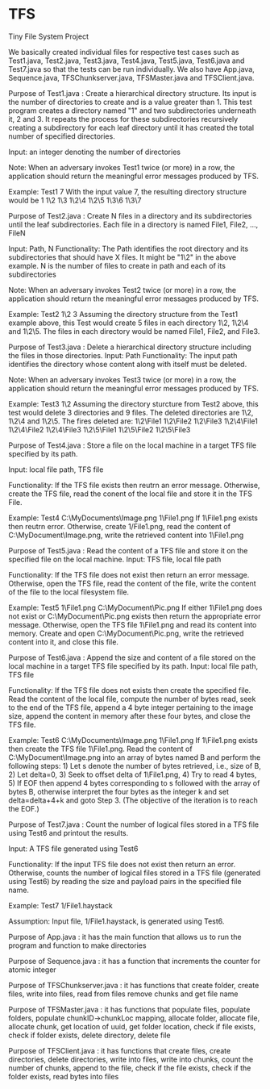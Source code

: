 TFS
===

Tiny File System Project

We basically created individual files for respective test cases such as Test1.java, Test2.java, Test3.java, Test4.java, Test5.java, Test6.java and Test7.java so that the tests can be run individually. We also have App.java, Sequence.java, TFSChunkserver.java, TFSMaster.java and TFSClient.java. 

Purpose of Test1.java :
Create a hierarchical directory structure.  Its input is the number of directories to create and is a value greater than 1.  This test program creates a directory named "1" and two subdirectories underneath it, 2 and 3.  It repeats the process for these subdirectories recursively creating a subdirectory for each leaf directory until it has created the total number of specified directories. 
   
Input:  an integer denoting the number of directories

Note:  When an adversary invokes Test1 twice (or more) in a row, the application should return the meaningful error messages produced by TFS.

Example:  Test1 7
With the input value 7, the resulting directory structure would be
1
1\2
1\3
1\2\4
1\2\5
1\3\6
1\3\7

Purpose of Test2.java :
Create N files in a directory and its subdirectories until the leaf subdirectories.  Each file in a directory is named File1, File2, ..., FileN

Input:  Path, N
Functionality:  The Path identifies the root directory and its subdirectories that should have X files.  It might be "1\2" in the above example.
N is the number of files to create in path and each of its subdirectories

Note:  When an adversary invokes Test2 twice (or more) in a row, the application should return the meaningful error messages produced by TFS.

Example:  Test2 1\2 3
Assuming the directory structure from the Test1 example above, this Test would create 5 files in each directory 1\2, 1\2\4 and 1\2\5.  The files in each directory would be named File1, File2, and File3.

Purpose of Test3.java :
Delete a hierarchical directory structure including the files in those directories.
Input:  Path 
Functionality:  The input path identifies the directory whose content along with itself must be deleted. 

Note:  When an adversary invokes Test3 twice (or more) in a row, the application should return the meaningful error messages produced by TFS.

Example:  Test3 1\2
Assuming the directory sturcture from Test2 above, this test would delete 3 directories and 9 files.
The deleted directories are 1\2, 1\2\4 and 1\2\5.  The fires deleted are:
1\2\File1
1\2\File2
1\2\File3
1\2\4\File1
1\2\4\File2
1\2\4\File3
1\2\5\File1
1\2\5\File2
1\2\5\File3

Purpose of Test4.java :
Store a file on the local machine in a target TFS file specified by its path. 

Input:  local file path, TFS file

Functionality:  If the TFS file exists then reutrn an error message.  Otherwise, create the TFS file, read the conent of the local file and store it in the TFS File.

Example:  Test4 C:\MyDocuments\Image.png 1\File1.png
If 1\File1.png exists then reutrn error.  Otherwise, create 1/File1.png, read the content of C:\MyDocument\Image.png, write the retrieved content into 1\File1.png

Purpose of Test5.java :
 Read the content of a TFS file and store it on the specified file on the local machine.
Input:  TFS file, local file path

Functionality:  If the TFS file does not exist then return an error message.  Otherwise, open the TFS file, read the content of the file, write the content of the file to the local filesystem file.

Example:  Test5 1\File1.png C:\MyDocument\Pic.png
If either 1\File1.png does not exist or C:\MyDocument\Pic.png exists then return the appropriate error message.  Otherwise, open the TFS file 1\File1.png and read its content into memory.  Create and open C:\MyDocument\Pic.png, write the retrieved content into it, and close this file.

Purpose of Test6.java :
Append the size and content of a file stored on the local machine in a target TFS file specified by its path.
Input: local file path, TFS file

Functionality:  If the TFS file does not exists then create the specified file.  Read the content of the local file, compute the number of bytes read, seek to the end of the TFS file, append a 4 byte integer pertaining to the image size, append the content in memory after these four bytes, and close the TFS file.

Example:  Test6 C:\MyDocuments\Image.png 1\File1.png
If 1\File1.png exists then create the TFS file 1\File1.png.  Read the content of C:\MyDocument\Image.png into an array of bytes named B and perform the following steps: 1) Let s denote the number of bytes retrieved, i.e., size of B, 2) Let delta=0, 3) Seek to offset delta of 1\File1.png, 4) Try to read 4 bytes, 5)  If EOF then append 4 bytes corresponding to s followed with the array of bytes B, otherwise interpret the four bytes as the integer k and set delta=delta+4+k and goto Step 3.  (The objective of the iteration is to reach the EOF.)

Purpose of Test7.java :
Count the number of logical files stored in a TFS file using Test6 and printout the results.

Input:  A TFS file generated using Test6

Functionality:  If the input TFS file does not exist then return an error.  Otherwise, counts the number of logical files stored in a TFS file (generated using Test6) by reading the size and payload pairs in the specified file name.

Example:  Test7 1/File1.haystack

Assumption:  Input file, 1/File1.haystack, is generated using Test6.

Purpose of App.java : it has the main function that allows us to run the program and function to make directories

Purpose of Sequence.java : it has a function that increments the counter for atomic integer

Purpose of TFSChunkserver.java : it has functions that create folder, create files, write into files, read from files remove chunks and get file name 

Purpose of TFSMaster.java : it has functions that populate files, populate folders, populate chunkID->chunkLoc mapping, allocate folder, allocate file, allocate chunk, get location of uuid, get folder location, check if file exists, check if folder exists, delete directory, delete file  

Purpose of TFSClient.java : it has functions that create files, create directories, delete directories, write into files, write into chunks, count the number of chunks, append to the file, check if the file exists, check if the folder exists, read bytes into files

